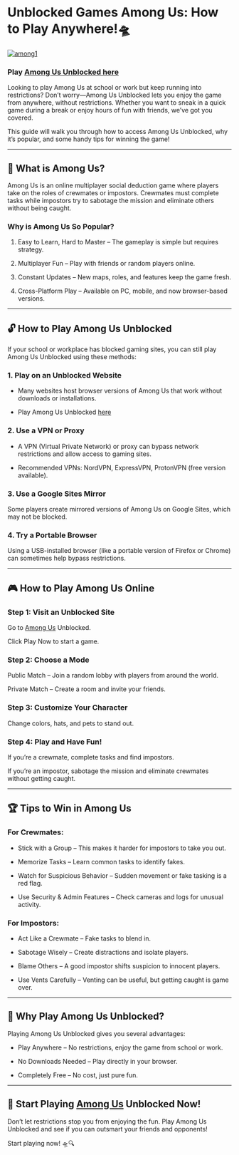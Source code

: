 # Unblocked Games Among Us: How to Play Anywhere!🛸

[![among1](https://github.com/user-attachments/assets/e7d79817-fdba-4bc9-98a9-f0d2aab90ed8)](https://amongus-online.io/)

### Play [Among Us Unblocked here](https://amongus-online.io/)

Looking to play Among Us at school or work but keep running into restrictions? Don’t worry—Among Us Unblocked lets you enjoy the game from anywhere, without restrictions. Whether you want to sneak in a quick game during a break or enjoy hours of fun with friends, we’ve got you covered.

This guide will walk you through how to access Among Us Unblocked, why it’s popular, and some handy tips for winning the game!

---
## 🚀 What is Among Us?

Among Us is an online multiplayer social deduction game where players take on the roles of crewmates or impostors. Crewmates must complete tasks while impostors try to sabotage the mission and eliminate others without being caught.

### Why is Among Us So Popular?

1. Easy to Learn, Hard to Master – The gameplay is simple but requires strategy.

2. Multiplayer Fun – Play with friends or random players online.

3. Constant Updates – New maps, roles, and features keep the game fresh.

4. Cross-Platform Play – Available on PC, mobile, and now browser-based versions.

---
## 🔓 How to Play Among Us Unblocked

If your school or workplace has blocked gaming sites, you can still play Among Us Unblocked using these methods:

### 1. Play on an Unblocked Website

- Many websites host browser versions of Among Us that work without downloads or installations.

- Play Among Us Unblocked [here](https://amongus-online.io/)

### 2. Use a VPN or Proxy

- A VPN (Virtual Private Network) or proxy can bypass network restrictions and allow access to gaming sites.

- Recommended VPNs: NordVPN, ExpressVPN, ProtonVPN (free version available).

### 3. Use a Google Sites Mirror

Some players create mirrored versions of Among Us on Google Sites, which may not be blocked.

### 4. Try a Portable Browser

Using a USB-installed browser (like a portable version of Firefox or Chrome) can sometimes help bypass restrictions.

---
## 🎮 How to Play Among Us Online

### Step 1: Visit an Unblocked Site

Go to [Among Us](https://amongus-online.io/) Unblocked.

Click Play Now to start a game.

### Step 2: Choose a Mode

Public Match – Join a random lobby with players from around the world.

Private Match – Create a room and invite your friends.

### Step 3: Customize Your Character

Change colors, hats, and pets to stand out.

### Step 4: Play and Have Fun!

If you’re a crewmate, complete tasks and find impostors.

If you’re an impostor, sabotage the mission and eliminate crewmates without getting caught.

---
## 🏆 Tips to Win in Among Us

### For Crewmates:

- Stick with a Group – This makes it harder for impostors to take you out.

- Memorize Tasks – Learn common tasks to identify fakes.

- Watch for Suspicious Behavior – Sudden movement or fake tasking is a red flag.

- Use Security & Admin Features – Check cameras and logs for unusual activity.

### For Impostors:

- Act Like a Crewmate – Fake tasks to blend in.

- Sabotage Wisely – Create distractions and isolate players.

- Blame Others – A good impostor shifts suspicion to innocent players.

- Use Vents Carefully – Venting can be useful, but getting caught is game over.

---
## 🎉 Why Play Among Us Unblocked?

Playing Among Us Unblocked gives you several advantages:

- Play Anywhere – No restrictions, enjoy the game from school or work.

- No Downloads Needed – Play directly in your browser.

- Completely Free – No cost, just pure fun.

---
## 🚀 Start Playing [Among Us](https://amongus-online.io/) Unblocked Now!

Don’t let restrictions stop you from enjoying the fun. Play Among Us Unblocked and see if you can outsmart your friends and opponents!

Start playing now! 🛸🔍

